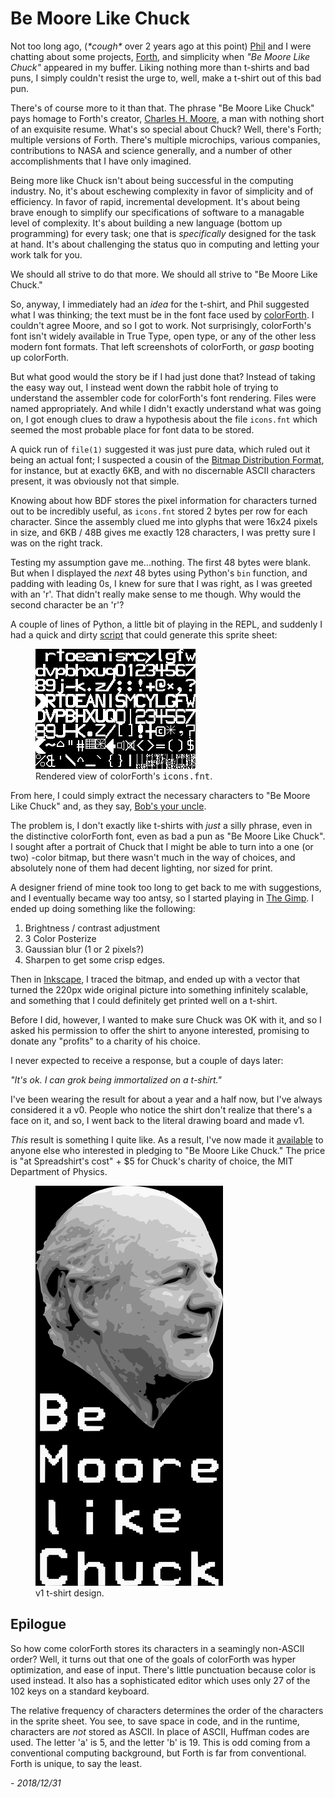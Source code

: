 # Be Moore Like Chuck

Not too long ago, (*\*cough\** over 2 years ago at this point) [Phil](http://technomancy.com) and I were chatting
about some projects, [Forth][forth], and simplicity when _"Be Moore Like Chuck"_
appeared in my buffer. Liking nothing more than t-shirts and bad puns,
I simply couldn't resist the urge to, well, make a t-shirt out of this
bad pun. 

There's of course more to it than that. The phrase "Be Moore Like
Chuck" pays homage to Forth's creator, [Charles
H. Moore](https://en.wikipedia.org/wiki/Charles_H._Moore), a man with
nothing short of an exquisite resume. What's so special about Chuck?
Well, there's Forth; multiple versions of Forth. There's multiple
microchips, various companies, contributions to NASA and science
generally, and a number of other accomplishments that I have only
imagined.

Being more like Chuck isn't about being successful in the computing
industry. No, it's about eschewing complexity in favor of simplicity
and of efficiency. In favor of rapid, incremental development. It's
about being brave enough to simplify our specifications of software to
a managable level of complexity. It's about building a new language
(bottom up programming) for every task; one that is *specifically*
designed for the task at hand. It's about challenging the status quo
in computing and letting your work talk for you.

We should all strive to do that more. We should all strive to "Be Moore
Like Chuck."

So, anyway, I immediately had an *idea* for the t-shirt, and Phil
suggested what I was thinking; the text must be in the font face used
by [colorForth](https://en.wikipedia.org/wiki/ColorForth). I couldn't
agree Moore, and so I got to work. Not surprisingly, colorForth's font
isn't widely available in True Type, open type, or any of the other
less modern font formats. That left screenshots of colorForth, or
*gasp* booting up colorForth.

But what good would the story be if I had just done that? Instead of
taking the easy way out, I instead went down the rabbit hole of trying
to understand the assembler code for colorForth's font
rendering. Files were named appropriately. And while I didn't exactly
understand what was going on, I got enough clues to draw a hypothesis
about the file `icons.fnt` which seemed the most probable place for
font data to be stored.

A quick run of `file(1)` suggested it was just pure data, which ruled
out it being an actual font; I suspected a cousin of
the
[Bitmap Distribution Format](https://en.wikipedia.org/wiki/Glyph_Bitmap_Distribution_Format),
for instance, but at exactly 6KB, and with no discernable ASCII
characters present, it was obviously not that simple.

Knowing about how BDF stores the pixel information for characters
turned out to be incredibly useful, as `icons.fnt` stored 2
bytes per row for each character. Since the assembly clued me into
glyphs that were 16x24 pixels in size, and 6KB / 48B gives me exactly
128 characters, I was pretty sure I was on the right track.

Testing my assumption gave me...nothing. The first 48 bytes were
blank.  But when I displayed the *next* 48 bytes using Python's `bin`
function, and padding with leading 0s, I knew for sure that I was right,
as I was greeted with an 'r'. That didn't really make sense to me
though.  Why would the second character be an 'r'?

A couple of lines of Python, a little bit of playing in the REPL, and
suddenly I had a quick and dirty
[script](https://gitlab.com/snippets/35236) that could generate this
sprite sheet:

<figure>
    <img src="./i/colorForth-spritesheet.png" alt="rendered view of colorForth's icons.fnt" />
    <figcaption>Rendered view of colorForth's <tt>icons.fnt</tt>.</figcaption>
</figure>
 
From here, I could simply extract the necessary characters to
"Be Moore Like Chuck" and, as they say, [Bob's your uncle](https://en.wikipedia.org/wiki/Bob%27s_your_uncle).

The problem is, I don't exactly like t-shirts with *just* a silly
phrase, even in the distinctive colorForth font, even as bad a pun as
"Be Moore Like Chuck". I sought after a portrait of Chuck that I might
be able to turn into a one (or two) -color bitmap, but there wasn't
much in the way of choices, and absolutely none of them had decent
lighting, nor sized for print.

A designer friend of mine took too long to get back to me with
suggestions, and I eventually became way too antsy, so I started
playing in [The
Gimp](https://en.wikipedia.org/wiki/The_GIMP_Project). I ended up
doing something like the following:

1. Brightness / contrast adjustment
2. 3 Color Posterize
3. Gaussian blur (1 or 2 pixels?)
4. Sharpen to get some crisp edges.

Then in [Inkscape](https://en.wikipedia.org/wiki/Inkscape), I traced
the bitmap, and ended up with a vector that turned the 220px wide
original picture into something infinitely scalable, and something
that I could definitely get printed well on a t-shirt.

Before I did, however, I wanted to make sure Chuck was OK with it, and
so I asked his permission to offer the shirt to anyone interested, promising
to donate any "profits" to a charity of his choice.

I never expected to receive a response, but a couple of days later:

_"It's ok. I can grok being immortalized on a t-shirt."_

I've been wearing the result for about a year and a half now, but I've
always considered it a v0. People who notice the shirt don't realize
that there's a face on it, and so, I went back to the literal drawing
board and made v1.

_This_ result is something I quite like. As a result, I've now made it
[available](https://sigusr2.myspreadshop.com) to anyone else who
interested in pledging to "Be Moore Like Chuck." The price is "at
Spreadshirt's cost" + $5 for Chuck's charity of choice, the MIT
Department of Physics.

<figure>
    <img src="./i/bemoore-v1.png" alt="'Be Moore Like Chuck' T-Shirt design, with Chuck Moore face in 4 colors." />
    <figcaption>v1 t-shirt design.</figcaption>
</figure>

## Epilogue

So how come colorForth stores its characters in a seamingly non-ASCII
order? Well, it turns out that one of the goals of colorForth was 
hyper optimization, and ease of input. There's little punctuation
because color is used instead. It also has a sophisticated editor
which uses only 27 of the 102 keys on a standard keyboard. 

The relative frequency of characters determines the order of the
characters in the sprite sheet. You see, to save space in code, and in
the runtime, characters are *not* stored as ASCII. In place of ASCII,
Huffman codes are used. The letter 'a' is 5, and the letter 'b' is
19. This is odd coming from a conventional computing background,
but Forth is far from conventional. Forth is unique, to say the least.

_- 2018/12/31_


[forth]: https://en.wikipedia.org/wiki/Forth_(programming_language)
